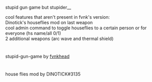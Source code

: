 stupid gun game but stupider__

cool features that aren't present in fvnk's version: <br />
Dinotick's houseflies mod on last weapon <br />
cool admin command to toggle houseflies to a certain person or for everyone (hs name/all 0/1) <br />
2 additional weapons (arc wave and thermal shield)
#
stupid-gun-game by [fvnkhead](https://github.com/fvnkhead)
#
house flies mod by DINOTICK#3135

